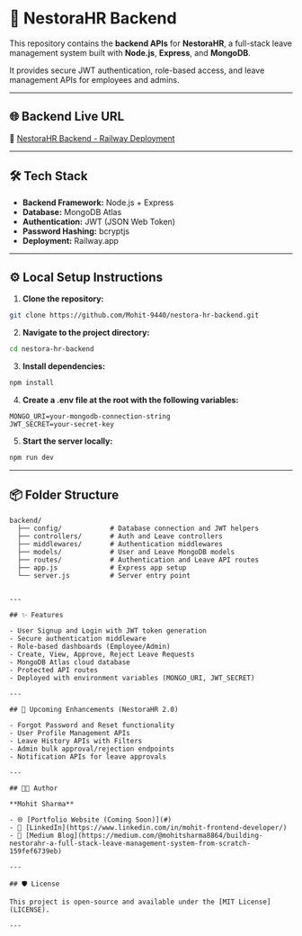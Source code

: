 # 🚀 NestoraHR Backend

This repository contains the **backend APIs** for **NestoraHR**, a full-stack leave management system built with **Node.js**, **Express**, and **MongoDB**.

It provides secure JWT authentication, role-based access, and leave management APIs for employees and admins.

---

## 🌐 Backend Live URL

🔗 [NestoraHR Backend - Railway Deployment](https://nestora-hr-backend-production.up.railway.app)

---

## 🛠 Tech Stack

- **Backend Framework:** Node.js + Express
- **Database:** MongoDB Atlas
- **Authentication:** JWT (JSON Web Token)
- **Password Hashing:** bcryptjs
- **Deployment:** Railway.app

---

## ⚙️ Local Setup Instructions

1. **Clone the repository:**

```bash
git clone https://github.com/Mohit-9440/nestora-hr-backend.git
```

2. **Navigate to the project directory:**

```bash
cd nestora-hr-backend
```

3. **Install dependencies:**

```bash
npm install
```

4.	**Create a .env file at the root with the following variables:**

```plaintext
MONGO_URI=your-mongodb-connection-string
JWT_SECRET=your-secret-key
```

5.	**Start the server locally:**

```bash
npm run dev
```

---

## 📦 Folder Structure

```plaintext
backend/
  ├── config/            # Database connection and JWT helpers
  ├── controllers/       # Auth and Leave controllers
  ├── middlewares/       # Authentication middlewares
  ├── models/            # User and Leave MongoDB models
  ├── routes/            # Authentication and Leave API routes
  ├── app.js             # Express app setup
  └── server.js          # Server entry point


---

## ✨ Features

- User Signup and Login with JWT token generation
- Secure authentication middleware
- Role-based dashboards (Employee/Admin)
- Create, View, Approve, Reject Leave Requests
- MongoDB Atlas cloud database
- Protected API routes
- Deployed with environment variables (MONGO_URI, JWT_SECRET)

---

## 🎯 Upcoming Enhancements (NestoraHR 2.0)

- Forgot Password and Reset functionality
- User Profile Management APIs
- Leave History APIs with Filters
- Admin bulk approval/rejection endpoints
- Notification APIs for leave approvals

---

## 👨‍💻 Author

**Mohit Sharma**

- 🌐 [Portfolio Website (Coming Soon)](#)
- 💼 [LinkedIn](https://www.linkedin.com/in/mohit-frontend-developer/)
- 📝 [Medium Blog](https://medium.com/@mohitsharma8864/building-nestorahr-a-full-stack-leave-management-system-from-scratch-159fef6739eb)

---

## 🛡️ License

This project is open-source and available under the [MIT License](LICENSE).

---